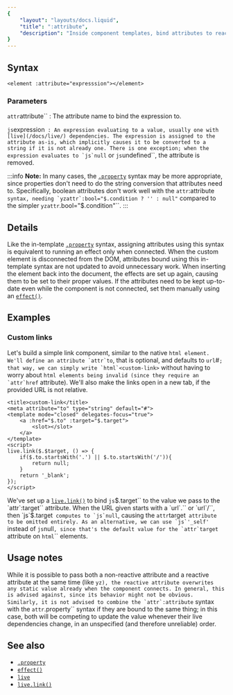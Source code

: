 ```yaml
---
{
	"layout": "layouts/docs.liquid",
	"title": ":attribute",
	"description": "Inside component templates, bind attributes to reactive expressions by prefixing the attribute name with a colon."
}
---
```


## Syntax

```yz
<element :attribute="expresssion"></element>
```

### Parameters

`attr`attribute``
: The attribute name to bind the expression to.

`js`expression``
: An expression evaluating to a value, usually one with [live](/docs/live/) dependencies. The expression is assigned to the attribute as-is, which implicitly causes it to be converted to a string if it is not already one. There is one exception; when the expression evaluates to `js`null`` or `js`undefined``, the attribute is removed.

:::info
**Note:** In many cases, the [`.property`](/docs/components/template/properties/) syntax may be more appropriate, since properties don't need to do the string conversion that attributes need to. Specifically, boolean attributes don't work well with the `attr`:attribute`` syntax, needing `yzattr`:bool="$.condition ? '' : null"`` compared to the simpler `yzattr`.bool="$.condition"``.
:::

## Details

Like the in-template [`.property`](/docs/components/template/properties/) syntax, assigning attributes using this syntax is equivalent to running an effect only when connected. When the custom element is disconnected from the DOM, attributes bound using this in-template syntax are not updated to avoid unnecessary work. When inserting the element back into the document, the effects are set up again, causing them to be set to their proper values. If the attributes need to be kept up-to-date even while the component is not connected, set them manually using an [`effect()`](/docs/effect/).

## Examples

### Custom links

Let's build a simple link component, similar to the native `html`<a>`` element. We'll define an attribute `attr`to``, that is optional, and defaults to `url`#``; that way, we can simply write `html`<custom-link>`` without having to worry about `html`<a>`` elements being invalid (since they require an `attr`href`` attribute). We'll also make the links open in a new tab, if the provided URL is not relative.

```yz
<title>custom-link</title>
<meta attribute="to" type="string" default="#">
<template mode="closed" delegates-focus="true">
	<a :href="$.to" :target="$.target">
		<slot></slot>
	</a>
</template>
<script>
live.link($.$target, () => {
	if($.to.startsWith('.') || $.to.startsWith('/')){
		return null;
	}
	return '_blank';
});
</script>
```

We've set up a [`live.link()`](/docs/live/link/) to bind `js`$.target`` to the value we pass to the `attr`:target`` attribute. When the URL given starts with a `url`.`` or `url`/``, then `js`$.target`` computes to `js`null``, causing the `attr`target`` attribute to be omitted entirely. As an alternative, we can use `js`'_self'`` instead of `js`null``, since that's the default value for the `attr`target`` attribute on `html`<a>`` elements.

## Usage notes

While it is possible to pass both a non-reactive attribute and a reactive attribute at the same time (like `yz`<element :attribute="$.value" attribute="value">``), the reactive attribute overwrites any static value already when the component connects. In general, this is advised against, since its behavior might not be obvious. Similarly, it is not advised to combine the `attr`:attribute`` syntax with the `attr`.property`` syntax if they are bound to the same thing; in this case, both will be competing to update the value whenever their live dependencies change, in an unspecified (and therefore unreliable) order.

## See also

- [`.property`](/docs/components/template/property/)
- [`effect()`](/docs/effect/)
- [`live`](/docs/live/)
- [`live.link()`](/docs/live/link/)
